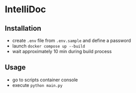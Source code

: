 # IntelliDoc

## Installation

- create `.env` file from `.env.sample` and define a password
- launch `docker compose up --build`
- wait approximately 10 min during build process

## Usage

- go to scripts container console
- execute `python main.py`